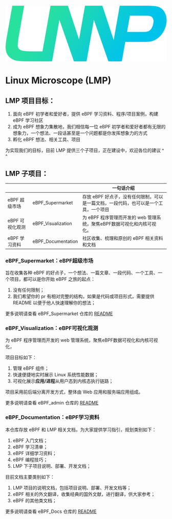 ![](./eBPF_Documentation/static/imgs/LMP-logo.png)

# Linux Microscope (LMP)

## LMP 项目目标：

1. 面向 eBPF 初学者和爱好者，提供 eBPF 学习资料、程序/项目案例，构建 eBPF 学习社区
2. 成为 eBPF 想象力集散地，我们相信每一位 eBPF 初学者和爱好者都有无限的想象力，一个想法、一段话甚至是一个问题都是你发挥想象力的方式
3. 孵化 eBPF 想法、相关工具、项目

为实现我们的目标，目前 LMP 提供三个子项目，正在建设中，欢迎各位的建议 ^ ^

## LMP 子项目：

|            |                    | 一句话介绍                                         |
| ---------- | ------------------ | --------------------------------------------- |
| eBPF 超级市场  | eBPF_Supermarket   | 存放 eBPF 好点子，没有任何限制，可以是一篇文档，一段代码，也可以是一个工具，一个项目 |
| eBPF 可视化观测 | eBPF_Visualization | 为 eBPF 程序管理而开发的 web 管理系统，聚焦eBPF数据可视化和内核可视化。   |
| eBPF 学习资料  | eBPF_Documentation | 社区收集、梳理和原创的 eBPF 相关资料和文档                      |

### eBPF_Supermarket：eBPF超级市场

旨在收集各种 eBPF 的好点子，一个想法、一篇文章、一段代码、一个工具、一个项目，都可以是你开始 eBPF 之旅的起点：

1. 没有任何限制；
2. 我们希望你的 pr 有相对完整的结构，如果是代码或项目形式，需要提供 README 以便于他人快速理解你的想法；

更多说明请查看 eBPF_Supermarket 仓库的 [README](eBPF_Supermarket/README.md)

### eBPF_Visualization：eBPF可视化观测

为 eBPF 程序管理而开发的 web 管理系统，聚焦eBPF数据可视化和内核可视化，

项目目标如下：

1. 管理 eBPF 组件；
2. 快速便捷地实时展示 Linux 系统性能数据；
3. 可视化展示**应用/进程**从用户态到内核态执行链路；

项目采用前后端分离开发方式，整体由 Web 应用和服务端应用组成。

更多说明请查看 eBPF_admin 仓库的 [README](eBPF_Visualization/README.md)

### eBPF_Documentation：eBPF学习资料

本仓库存放 eBPF 和 LMP 相关文档，为大家提供学习指引，规划类别如下：

1. eBPF 入门文档；
2. eBPF 学习清单；
3. eBPF 详细学习资料；
4. eBPF 编程技巧；
5. LMP 下子项目说明、部署、开发文档；

目前文档主要类别如下：

1. LMP 项目的说明文档，包括项目说明、部署、开发文档等；
2. eBPF 相关的外文翻译，收集经典的国外文献，进行翻译，供大家参考；
3. eBPF 的其他类文档；

更多说明请查看 eBPF_Docs 仓库的 [README](eBPF_Documentation/README.md)
